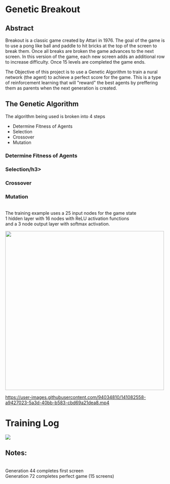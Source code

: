 <h1>Genetic Breakout</h1>
<h2>Abstract</h2>
<p>
  Breakout is a classic game created by Attari in 1976.  The goal of the game is to use a pong like ball and paddle to hit bricks at the top of the screen to break them.
  Once all breaks are broken the game advances to the next screen.
  In this version of the game, each new screen adds an additional row to increase difficulty.  Once 15 levels are completed the game ends.
  
  The Objective of this project is to use a Genetic Algorithm to train a nural network (the agent) to achieve a perfect score for the game.
  This is a type of reinforcement learning that will "reward" the best agents by preffering them as parents when the next generation is created.
</p>

<h2>The Genetic Algorithm</h2>
<p>
  The algorithm being used is broken into 4 steps
  <ul>
    <li>Determine Fitness of Agents</li>
    <li>Selection</li>
    <li>Crossover</li>
    <li>Mutation</li>
  </ul>
  
  <h3>Determine Fitness of Agents</h3>
  <h3>Selection/h3>
  <h3>Crossover</h3>
  <h3>Mutation</h3>
</p>



<br>The training example uses a 25 input nodes for the game state
<br>1 hidden layer with 16 nodes with ReLU activation functions
<br>and a 3 node output layer with softmax activation.

<img src="https://user-images.githubusercontent.com/94034810/141222394-a0837a16-f3ba-409c-a3da-b2d8ec996627.png" width="500">



https://user-images.githubusercontent.com/94034810/141082558-a9427023-5a3d-40bb-b583-cbd69a21dea8.mp4

<h1>Training Log</h1>
<img src="https://user-images.githubusercontent.com/94034810/141082768-7519e5b3-fba8-4f3a-a0bb-bc955b0052ff.png">
<h2>Notes:</h2>
<br>Generation 44 completes first screen
<br>Generation 72 completes perfect game (15 screens)
